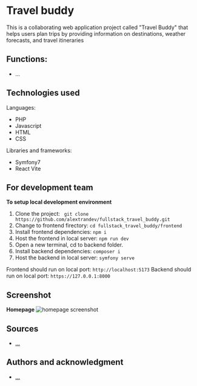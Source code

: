 # Travel buddy

This is a collaborating web application project called "Travel Buddy" that helps users plan trips by providing information on destinations, weather forecasts, and travel itineraries

## Functions:
- ...

## Technologies used

Languages:

- PHP
- Javascript
- HTML
- CSS

Libraries and frameworks:

- Symfony7
- React Vite

<!-- ## Setup and usage

**Live page [here](...)**

**To host project locally**
- Clone the project: ```git clone https://github.com/alextrandev/fullstack_travel_buddy.git```
- Change working directory ```cd fullstack_travel_buddy```
- Install dependencies ```install```
- Serve project in local host ```...``` -->

## For development team

**To setup local development environment**
1. Clone the project: ``` git clone https://github.com/alextrandev/fullstack_travel_buddy.git```
2. Change to frontend firectory: ```cd fullstack_travel_buddy/frontend```
3. Install frontend dependencies: ```npm i```
4. Host the frontend in local server: ```npm run dev```
5. Open a new terminal, cd to backend folder.
6. Install backend dependencies: ```composer i```
7. Host the backend in local server: ```symfony serve```

Frontend should run on local port: ```http://localhost:5173```
Backend should run on local port: ```https://127.0.0.1:8000```

## Screenshot
**Homepage**
![homepage screenshot](./...)

## Sources 

- [...](https://#)

## Authors and acknowledgment

- [...](https://#)